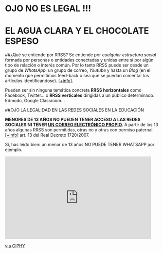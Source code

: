 # OJO NO ES LEGAL !!!
# EL AGUA CLARA Y EL CHOCOLATE ESPESO

##¿Qué se entiende por RRSS?
Se entiende por *cualquier estructura social* formada por personas o entidades conectadas y unidas entre sí por algún tipo de relación o interés común. Por lo tanto RRSS puede ser desde un grupo de *WhatsApp*, un grupo de correo, *Youtube* y hasta un *Blog* (en el momento que permitimos feed-back o sea que se puedan comentar los artículos identificandose). [[+info](http://aularagon.catedu.es/materialesaularagon2013/redessociales/CURSO/zips/Modulo_1/u1_a_qu_llamamos_redes_sociales.html)]. 

Pueden ser sin ninguna temática concreta **RRSS horizontales** como Facebook, Twitter... o **RRSS verticales** dirigidas a un público determinado. Edmodo, Google Classroom...

##OJO LA LEGALIDAD EN LAS REDES SOCIALES EN LA EDUCACIÓN

**MENORES DE 13 AÑOS NO PUEDEN TENER ACCESO A LAS REDES SOCIALES NI TENER [UN CORREO ELECTRÓNICO PROPIO](https://support.google.com/accounts/answer/1350409?hl=es)**. A partir de los 13 años algunas RRSS son permitidas, otras no y otras con permiso paternal [[+info](https://www.internautas.org/html/9654.html)] art. 13 del Real Decreto 1720/2007.

Sí, has leído bien: un menor de 13 años NO PUEDE TENER WHATSAPP por ejemplo.

<iframe src="https://giphy.com/embed/atZII8NmbPGw0" width="480" height="270" frameBorder="0" class="giphy-embed" allowFullScreen></iframe><p><a href="https://giphy.com/gifs/media-social-smartphone-atZII8NmbPGw0">via GIPHY</a></p>




